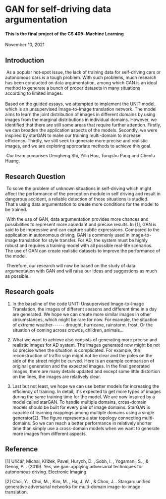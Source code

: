 # GAN for self-driving data argumentation

#### This is the final project of the CS 405: Machine Learning

November 10, 2021

## Introduction

​	  As a popular hot-spot issue, the lack of training data for self-driving cars or autonomous cars is a tough problem. With such problems, much research has been conducted on data argumentation, among which GAN is an ideal method to generate a bunch of proper datasets in many situations according to limited images.  
​     
​	  ​Based on the guided essays, we attempted to implement the UNIT model, which is an unsupervised Image-to-Image translation network. The model aims to learn the joint distribution of images in different domains by using images from the marginal distributions in individual domains. However, we identified that there are still some areas that require further attention. Firstly, we can broaden the application aspects of the models. Secondly, we were inspired by starGAN to make our training multi-domain to increase efficiency. Thirdly, we still seek to generate more precise and realistic images, and we are exploring appropriate methods to achieve this goal.

​	  Our team comprises Dengheng Shi, Yilin Hou, Tongshu Pang and Chenlu Huang.

## Research Question 

​	  To solve the problem of unknown situations in self-driving which might affect the performance of the perception module in self driving and result in dangerous accident, a reliable detection of those situations is studied. That's using data argumentation to create more conditions for the model to be trained. 


​	  With the use of GAN, data argumentation provides more chances and possibilities to represent more abundant and precise results.  In [1], GAN is said to be impressive and can capture subtle expressions. Compared to the application in autonomous driving, GAN is commonly used in image-to-image translation for style transfer. For AD, the system must be highly robust and requires a training model with all possible real-life scenarios. The use of  GAN can create realistic datasets to improve the performance of the  model.  


​	  Therefore, our research will now be based on the study of data argumentation with GAN and will raise our ideas and suggestions as much as possible.

## Research goals

1. In the baseline of the code UNIT: Unsupervised Image-to-Image Translation, the images of  different seasons and different time in a day are generated. We hope we can create more similar images in other circumstances, which might be rare for now. For example, the situation of extreme weather------ drought, hurricane, rainstorm, frost. Or the situation of coming across crowds, children, animals...
   
2. What we want to achieve also consists of generating more precise and realistic images for AD system. The images generated now might be not so precise when the situation is complicated. For example, the reconstruction of traffic sign might not be clear and the  poles on the side of the street might be curved. Here is an example comparison of original generation and the expected images. In the final generated images, there are many details updated and except some little distortion on the lines, the images are relatively clear.

3. Last but not least, we hope we can use better models for increasing the efficiency of training. In detail, it's expected to get more types of images during the same training time for the model.  We are now inspired by a model called starGAN. To handle multiple domains, cross-domain models should be built for every pair of image domains. StarGAN is capable of learning mappings among multiple domains using a single generator[2]. The figure represents a star topology connecting multi-domains. So we can reach a better performance in relatively shorter time than simply use a cross-domain models when we want to generate more images from different aspects.


## Reference

[1] Uřičář, Michal, Křížek, Pavel,  Hurych, D. ,  Sobh, I. ,  Yogamani, S. , &  Denny, P. . (2019). Yes, we gan: applying adversarial techniques for autonomous driving. Electronic Imaging.

[2] Choi, Y. ,  Choi, M. ,  Kim, M. ,  Ha, J. W. , &  Choo, J. . Stargan: unified generative adversarial networks for multi-domain image-to-image translation.
